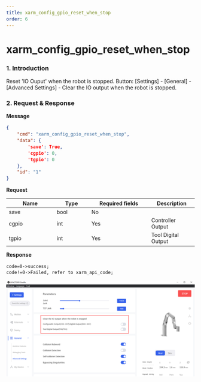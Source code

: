 ```yaml
---
title: xarm_config_gpio_reset_when_stop
order: 6
---
```

# xarm\_config\_gpio\_reset\_when\_stop
### 1. Introduction
Reset 'IO Ouput'  when the robot is stopped.
Button: \[Settings] - \[General] - \[Advanced Settings] - Clear the IO output when the robot is stopped.
### 2. Request & Response
**Message**
```json
{
    "cmd": "xarm_config_gpio_reset_when_stop",
    "data": {
        'save': True, 
        'cgpio': 0,
        'tgpio': 0
    },
    "id": "1"
}
```
**Request**
<table data-full-width="true"><thead><tr><th width="114">Name</th><th width="79">Type</th><th width="146">Required fields</th><th>Description</th></tr></thead><tbody><tr><td>save</td><td>bool</td><td>No</td><td></td></tr><tr><td>cgpio</td><td>int</td><td>Yes</td><td>Controller Output</td></tr><tr><td>tgpio</td><td>int</td><td>Yes</td><td>Tool Digital Output</td></tr></tbody></table>

**Response**
```
code=0->success;
code!=0->Failed, refer to xarm_api_code;
```
![](assets/1.png)
